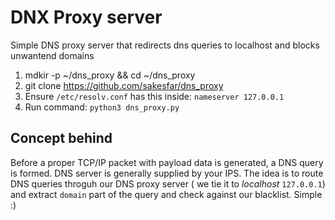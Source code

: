 # DNX Proxy server
Simple DNS proxy server that redirects dns queries to localhost and blocks unwantend domains

1. mdkir -p ~/dns_proxy && cd ~/dns_proxy
2. git clone https://github.com/sakesfar/dns_proxy 
2. Ensure `/etc/resolv.conf` has this inside: `nameserver 127.0.0.1`
3. Run command: `python3 dns_proxy.py`

## Concept behind
Before a proper TCP/IP packet with payload data is generated, a DNS query is formed. DNS server is generally supplied by your IPS.
The idea is to route DNS queries throguh our DNS proxy server ( we tie it to _localhost_ `127.0.0.1`) and extract `domain` part of the query and check against our blacklist. Simple :)

